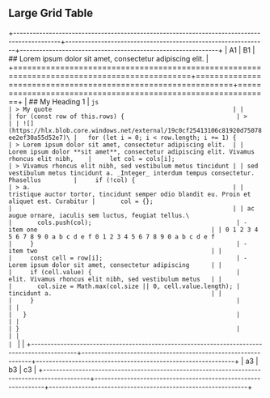 ## Large Grid Table

+--------------------------------------------------------------------------------------------+--------------------------------------------------------------+-------------------------------------------------------------+
| A1                                                                                         | B1                                                           | ## Lorem ipsum dolor sit amet, consectetur adipiscing elit. |
+============================================================================================+==============================================================+=============================================================+
| ## My Heading 1                                                                            | ```js                                                        | > My quote                                                  |
|                                                                                            | for (const row of this.rows) {                               | >                                                           |
| ![](https://hlx.blob.core.windows.net/external/19c0cf25413106c81920d75078ee2ef30a55d52e7)\ |   for (let i = 0; i < row.length; i += 1) {                  | > Lorem ipsum dolor sit amet, consectetur adipiscing elit.  |
| Lorem ipsum dolor **sit amet**, consectetur adipiscing elit. Vivamus rhoncus elit nibh,    |     let col = cols[i];                                       | > Vivamus rhoncus elit nibh, sed vestibulum metus tincidunt |
| sed vestibulum metus tincidunt a. _Integer_ interdum tempus consectetur. Phasellus         |     if (!col) {                                              | > a.                                                        |
| tristique auctor tortor, tincidunt semper odio blandit eu. Proin et aliquet est. Curabitur |       col = {};                                              |                                                             |
| ac augue ornare, iaculis sem luctus, feugiat tellus.\                                      |       cols.push(col);                                        | -   item one                                                |
| 0 1 2 3 4 5 6 7 8 9 0 a b c d e f 0 1 2 3 4 5 6 7 8 9 0 a b c d e f                        |     }                                                        | -   item two                                                |
|                                                                                            |     const cell = row[i];                                     | -   Lorem ipsum dolor sit amet, consectetur adipiscing      |
|                                                                                            |     if (cell.value) {                                        |     elit. Vivamus rhoncus elit nibh, sed vestibulum metus   |
|                                                                                            |       col.size = Math.max(col.size || 0, cell.value.length); |     tincidunt a.                                            |
|                                                                                            |     }                                                        |                                                             |
|                                                                                            |   }                                                          |                                                             |
|                                                                                            | }                                                            |                                                             |
|                                                                                            | ```                                                          |                                                             |
+--------------------------------------------------------------------------------------------+--------------------------------------------------------------+-------------------------------------------------------------+
| a3                                                                                         | b3                                                           | c3                                                          |
+--------------------------------------------------------------------------------------------+--------------------------------------------------------------+-------------------------------------------------------------+
